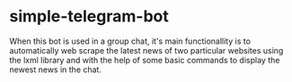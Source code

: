 # simple-telegram-bot
When this bot is used in a group chat, it's main functionallity is to automatically web scrape the latest news of two particular websites using the lxml library and with the help of some basic commands to display the newest news in the chat.
